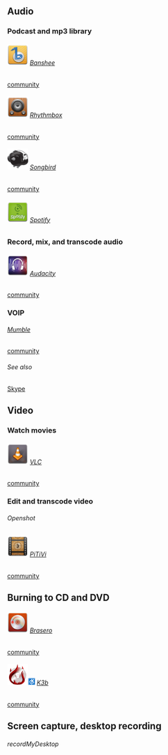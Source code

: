 ## Audio  ##

### Podcast and mp3 library ###

###### ![Banshee][img-banshee] [Banshee][homepage-banshee] ######
[community][community-banshee]
###### ![Rhythmbox][img-rhythmbox] [Rhythmbox][homepage-rhythmbox] ######
[community][community-rhythmbox]
###### ![Songbird][img-songbird] [Songbird][homepage-songbird] ######
[community][community-songbird]
###### ![Spotify][img-spotify] [Spotify][homepage-spotify] ######

### Record, mix, and transcode audio ###

###### ![Audacity][img-audacity] [Audacity][homepage-audacity] ######
[community][community-audacity]

### VOIP ###

###### [Mumble][homepage-mumble] ######

[community][community-mumble]

###### See also ######

[Skype][anchor-skype]

## Video ##

### Watch movies ###

###### ![VLC][img-vlc] [VLC][homepage-vlc] ######

[community][community-vlc]

### Edit and transcode video ###

###### Openshot ######

###### ![PiTiVi][img-pitivi] [PiTiVi][homepage-pitivi] ######

[community][community-pitivi]

## Burning to CD and DVD ##

###### ![Brasero][img-brasero] [Brasero][homepage-brasero] ######
[community][community-brasero]
###### ![K3b][img-k3b]![KDE][badge-kde] [K3b][homepage-k3b] ######
[community][community-k3b]

## Screen capture, desktop recording ##

###### recordMyDesktop ######

[anchor-skype]: Messaging#wiki-skype

[badge-kde]: boston.png "KDE"

[community-audacity]: http://community.linuxmint.com/software/view/audacity
[community-banshee]: http://community.linuxmint.com/software/view/banshee
[community-brasero]: http://community.linuxmint.com/software/view/brasero
[community-k3b]: http://community.linuxmint.com/software/view/k3b
[community-mumble]: http://community.linuxmint.com/software/view/mumble
[community-pitivi]: http://community.linuxmint.com/software/view/pitivi
[community-rhythmbox]: http://community.linuxmint.com/software/view/rhythmbox
[community-songbird]: http://community.linuxmint.com/software/view/songbird
[community-spotify]: http://community.linuxmint.com/software/view/spotify
[community-vlc]: http://community.linuxmint.com/software/view/vlc

[homepage-audacity]: http://audacity.sourceforge.net/ "Audacity"
[homepage-banshee]: http://banshee.fm/ "Banshee"
[homepage-brasero]: http://projects.gnome.org/brasero/ "Brasero"
[homepage-k3b]: http://www.k3b.org/ "K3b"
[homepage-mumble]: http://mumble.sourceforge.net/ "Mumble"
[homepage-pitivi]: http://www.pitivi.org/ "PiTiVi"
[homepage-rhythmbox]: http://projects.gnome.org/rhythmbox/ "Rhythmbox"
[homepage-songbird]: http://getsongbird.com/ "Songbird"
[homepage-spotify]: http://www.spotify.com/ "Spotify"
[homepage-vlc]: http://www.videolan.org/vlc/

[img-audacity]: audacity.png "Audacity"
[img-banshee]: banshee.png "Banshee"
[img-brasero]: brasero.png "Brasero"
[img-k3b]: k3b.png "K3b"
[img-pitivi]: pitivi.png "Pitivi"
[img-rhythmbox]: rhythmbox.png "Rhythmbox"
[img-songbird]: songbird.png "Songbird"
[img-spotify]: spotify.png "Spotify"
[img-vlc]: vlc.png "VLC"